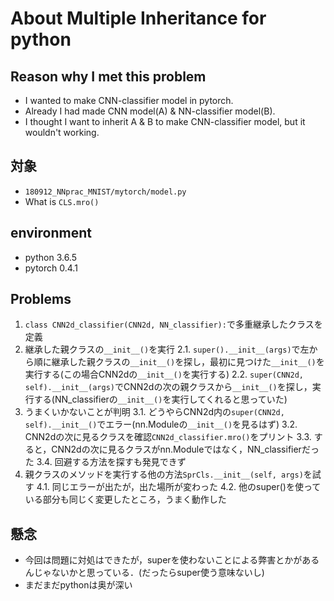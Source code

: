 # About Multiple Inheritance for python
## Reason why I met this problem
- I wanted to make CNN-classifier model in pytorch.
- Already I had made CNN model(A) & NN-classifier model(B).
- I thought I want to inherit A & B to make CNN-classifier model, but it wouldn't working.

## 対象
- `180912_NNprac_MNIST/mytorch/model.py`
- What is `CLS.mro()`

## environment
- python 3.6.5
- pytorch 0.4.1

## Problems
1. `class CNN2d_classifier(CNN2d, NN_classifier):`で多重継承したクラスを定義
2. 継承した親クラスの`__init__()`を実行
  2.1. `super().__init__(args)`で左から順に継承した親クラスの`__init__()`を探し，最初に見つけた`__init__()`を実行する(この場合CNN2dの`__init__()`を実行する)
  2.2. `super(CNN2d, self).__init__(args)`でCNN2dの次の親クラスから`__init__()`を探し，実行する(NN\_classifierの`__init__()`を実行してくれると思っていた)
3. うまくいかないことが判明
  3.1. どうやらCNN2d内の`super(CNN2d, self).__init__()`でエラー(nn.Moduleの`__init__()`を見るはず)
  3.2. CNN2dの次に見るクラスを確認`CNN2d_classifier.mro()`をプリント
  3.3. すると，CNN2dの次に見るクラスがnn.Moduleではなく，NN\_classifierだった
  3.4. 回避する方法を探すも発見できず
4. 親クラスのメソッドを実行する他の方法`SprCls.__init__(self, args)`を試す
  4.1. 同じエラーが出たが，出た場所が変わった
  4.2. 他のsuper()を使っている部分も同じく変更したところ，うまく動作した

## 懸念
- 今回は問題に対処はできたが，superを使わないことによる弊害とかがあるんじゃないかと思っている．(だったらsuper使う意味ないし)
- まだまだpythonは奥が深い
